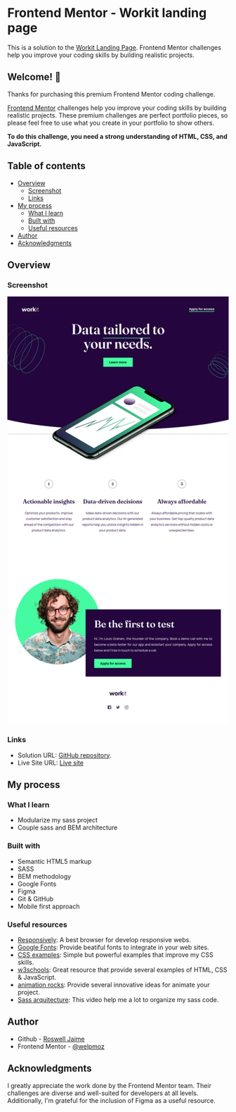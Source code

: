 # Frontend Mentor - Workit landing page

This is a solution to the [Workit Landing Page](https://www.frontendmentor.io/challenges/workit-landing-page-2fYnyle5lu). Frontend Mentor challenges help you improve your coding skills by building realistic projects. 

## Welcome! 👋

Thanks for purchasing this premium Frontend Mentor coding challenge.

[Frontend Mentor](https://www.frontendmentor.io) challenges help you improve your coding skills by building realistic projects. These premium challenges are perfect portfolio pieces, so please feel free to use what you create in your portfolio to show others.

**To do this challenge, you need a strong understanding of HTML, CSS, and JavaScript.**

## Table of contents

- [Overview](#overview)
  - [Screenshot](#screenshot)
  - [Links](#links)
- [My process](#my-process)
  - [What I learn](#what-i-learn)
  - [Built with](#built-with)
  - [Useful resources](#useful-resources)
- [Author](#author)
- [Acknowledgments](#acknowledgments)

## Overview

### Screenshot

![](./solution.png)

### Links

- Solution URL: [GitHub repository](https://github.com/welpmoz/workit-landing-page).
- Live Site URL: [Live site](https://welpmoz.github.io/workit-landing-page/)

## My process

### What I learn

- Modularize my sass project
- Couple sass and BEM architecture

### Built with

- Semantic HTML5 markup
- SASS
- BEM methodology
- Google Fonts
- Figma
- Git & GitHub
- Mobile first approach

### Useful resources

- [Responsively](https://responsively.app/): A best browser for develop responsive webs.
- [Google Fonts](https://fonts.google.com/): Provide beatiful fonts to integrate in your web sites.
- [CSS examples](https://github.com/lsvekis/HTML-CSS-Exercises-Book): Simple but powerful examples that improve my CSS skills.
- [w3schools](https://www.w3schools.com): Great resource that provide several examples of HTML, CSS & JavaScript.
- [animation rocks](https://cssanimation.rocks/): Provide several innovative ideas for animate your project.
- [Sass arquitecture](https://www.youtube.com/watch?v=LVXUTvJnFYQ): This video help me a lot to organize my sass code.

## Author

- Github - [Roswell Jaime](https://github.com/welpmoz)
- Frontend Mentor - [@welpmoz](https://www.frontendmentor.io/profile/welpmoz)

## Acknowledgments

I greatly appreciate the work done by the Frontend Mentor team. Their challenges are diverse and well-suited for developers at all levels. Additionally, I'm grateful for the inclusion of Figma as a useful resource.